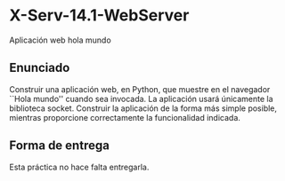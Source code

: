 # X-Serv-14.1-WebServer
Aplicación web hola mundo

## Enunciado

Construir una aplicación web, en Python, que muestre en el navegador ``Hola mundo'' cuando sea invocada. La aplicación usará únicamente la biblioteca socket. Construir la aplicación de la forma más simple posible, mientras proporcione correctamente la funcionalidad indicada.

## Forma de entrega

Esta práctica no hace falta entregarla.
